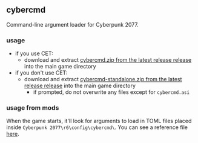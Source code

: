 ## cybercmd
Command-line argument loader for Cyberpunk 2077.

### usage
- if you use CET:
    - download and extract [cybercmd.zip from the latest release release](https://github.com/jac3km4/cybercmd/releases) into the main game directory
- if you don't use CET:
    - download and extract [cybercmd-standalone.zip from the latest release release](https://github.com/jac3km4/cybercmd/releases) into the main game directory
        - if prompted, do not overwrite any files except for `cybercmd.asi`

### usage from mods
When the game starts, it'll look for arguments to load in TOML files placed inside `Cyberpunk 2077\r6\config\cybercmd\`.
You can see a reference file [here](https://github.com/jac3km4/cybercmd/blob/master/reference/cmd.toml).
